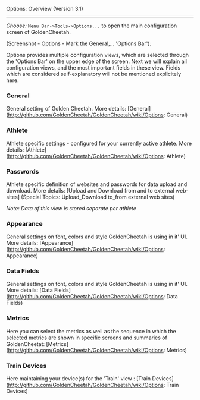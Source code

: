 Options: Overview (Version 3.1)
***

_Choose:_ `Menu Bar->Tools->Options...` to open the main configuration screen of GoldenCheetah.


(Screenshot - Options - Mark the General,... 'Options Bar').

Options provides multiple configuration views, which are selected through the 'Options Bar' on the upper edge of the screen. Next we will explain all configuration views, and the most important fields in these view. Fields which are considered self-explanatory will not be mentioned explicitely here.

### General

General setting of Golden Cheetah. More details: [General] (http://github.com/GoldenCheetah/GoldenCheetah/wiki/Options: General)

### Athlete

Athlete specific settings - configured for your currently active athlete. More details: [Athlete] (http://github.com/GoldenCheetah/GoldenCheetah/wiki/Options: Athlete)

### Passwords

Athlete specific definition of websites and passwords for data upload and download. More details: [Upload and Download from and to external web-sites] (Special Topics: Upload_Download to_from external web sites)

_Note: Data of this view is stored separate per athlete_

### Appearance

General settings on font, colors and style GoldenCheetah is using in it' UI. More details: [Appearance] (http://github.com/GoldenCheetah/GoldenCheetah/wiki/Options: Appearance)

### Data Fields

General settings on font, colors and style GoldenCheetah is using in it' UI. More details: [Data Fields] (http://github.com/GoldenCheetah/GoldenCheetah/wiki/Options: Data Fields)

### Metrics

Here you can select the metrics as well as the sequence in which the selected metrics are shown in specific screens and summaries of GoldenCheetat: [Metrics] (http://github.com/GoldenCheetah/GoldenCheetah/wiki/Options: Metrics)

### Train Devices

Here maintaining your device(s) for the 'Train' view : [Train Devices] (http://github.com/GoldenCheetah/GoldenCheetah/wiki/Options: Train Devices)















